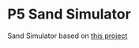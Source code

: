 
# P5 Sand Simulator

Sand Simulator based on [this project](https://github.com/Gaweph/p5-typescript-starter)
